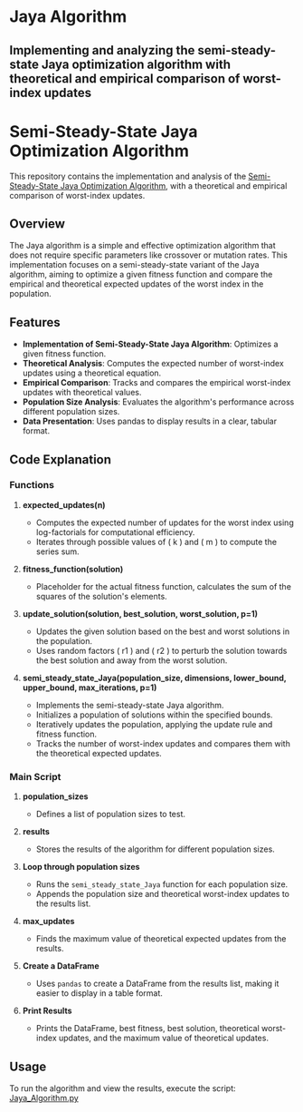 # Jaya Algorithm 
## Implementing and analyzing the semi-steady-state Jaya optimization algorithm with theoretical and empirical comparison of worst-index updates

# Semi-Steady-State Jaya Optimization Algorithm

This repository contains the implementation and analysis of the [Semi-Steady-State Jaya Optimization Algorithm](https://irl.umsl.edu/cmpsci-faculty/42/), with a theoretical and empirical comparison of worst-index updates.

## Overview

The Jaya algorithm is a simple and effective optimization algorithm that does not require specific parameters like crossover or mutation rates. This implementation focuses on a semi-steady-state variant of the Jaya algorithm, aiming to optimize a given fitness function and compare the empirical and theoretical expected updates of the worst index in the population.

## Features

- **Implementation of Semi-Steady-State Jaya Algorithm**: Optimizes a given fitness function.
- **Theoretical Analysis**: Computes the expected number of worst-index updates using a theoretical equation.
- **Empirical Comparison**: Tracks and compares the empirical worst-index updates with theoretical values.
- **Population Size Analysis**: Evaluates the algorithm's performance across different population sizes.
- **Data Presentation**: Uses pandas to display results in a clear, tabular format.

## Code Explanation 
### Functions

1. **expected_updates(n)**
    - Computes the expected number of updates for the worst index using log-factorials for computational efficiency.
    - Iterates through possible values of \( k \) and \( m \) to compute the series sum.

2. **fitness_function(solution)**
    - Placeholder for the actual fitness function, calculates the sum of the squares of the solution's elements.

3. **update_solution(solution, best_solution, worst_solution, p=1)**
    - Updates the given solution based on the best and worst solutions in the population.
    - Uses random factors \( r1 \) and \( r2 \) to perturb the solution towards the best solution and away from the worst solution.

4. **semi_steady_state_Jaya(population_size, dimensions, lower_bound, upper_bound, max_iterations, p=1)**
    - Implements the semi-steady-state Jaya algorithm.
    - Initializes a population of solutions within the specified bounds.
    - Iteratively updates the population, applying the update rule and fitness function.
    - Tracks the number of worst-index updates and compares them with the theoretical expected updates.

### Main Script

1. **population_sizes**
    - Defines a list of population sizes to test.

2. **results**
    - Stores the results of the algorithm for different population sizes.

3. **Loop through population sizes**
    - Runs the `semi_steady_state_Jaya` function for each population size.
    - Appends the population size and theoretical worst-index updates to the results list.

4. **max_updates**
    - Finds the maximum value of theoretical expected updates from the results.

5. **Create a DataFrame**
    - Uses `pandas` to create a DataFrame from the results list, making it easier to display in a table format.

6. **Print Results**
    - Prints the DataFrame, best fitness, best solution, theoretical worst-index updates, and the maximum value of theoretical updates.

## Usage

To run the algorithm and view the results, execute the script:
[Jaya_Algorithm.py](Jaya_Algorithm.py)
